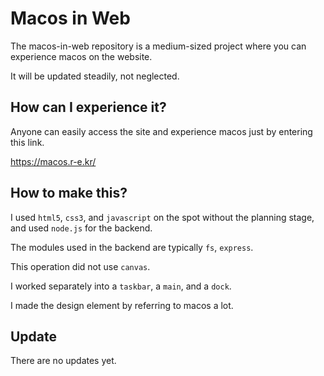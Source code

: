 # Macos in Web

The macos-in-web repository is a medium-sized project where you can experience macos on the website.

It will be updated steadily, not neglected.

## How can I experience it?

Anyone can easily access the site and experience macos just by entering this link.

https://macos.r-e.kr/

## How to make this?

I used `html5`, `css3`, and `javascript` on the spot without the planning stage, and used `node.js` for the backend.

The modules used in the backend are typically `fs`, `express`.

This operation did not use `canvas`.

I worked separately into a `taskbar`, a `main`, and a `dock`.

I made the design element by referring to macos a lot.

## Update

There are no updates yet.
